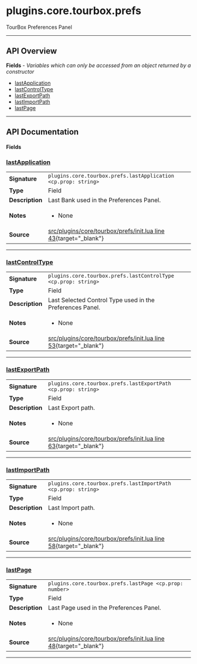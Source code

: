 # plugins.core.tourbox.prefs

TourBox Preferences Panel

---

## API Overview
**Fields** - _Variables which can only be accessed from an object returned by a constructor_
 * [lastApplication](#lastapplication)
 * [lastControlType](#lastcontroltype)
 * [lastExportPath](#lastexportpath)
 * [lastImportPath](#lastimportpath)
 * [lastPage](#lastpage)


---

## API Documentation

#### Fields


### [lastApplication](#lastapplication)

|                                             |                                                                                     |
| --------------------------------------------|-------------------------------------------------------------------------------------|
| **Signature**                               | `plugins.core.tourbox.prefs.lastApplication <cp.prop: string>`                                                                    |
| **Type**                                    | Field                                                                     |
| **Description**                             | Last Bank used in the Preferences Panel.                                                                     |
| **Notes**                                   | <ul><li>None</li></ul> |
| **Source**                                  | [src/plugins/core/tourbox/prefs/init.lua line 43](https://github.com/CommandPost/CommandPost/blob/develop/src/plugins/core/tourbox/prefs/init.lua#L43){target="_blank"} |

---


### [lastControlType](#lastcontroltype)

|                                             |                                                                                     |
| --------------------------------------------|-------------------------------------------------------------------------------------|
| **Signature**                               | `plugins.core.tourbox.prefs.lastControlType <cp.prop: string>`                                                                    |
| **Type**                                    | Field                                                                     |
| **Description**                             | Last Selected Control Type used in the Preferences Panel.                                                                     |
| **Notes**                                   | <ul><li>None</li></ul> |
| **Source**                                  | [src/plugins/core/tourbox/prefs/init.lua line 53](https://github.com/CommandPost/CommandPost/blob/develop/src/plugins/core/tourbox/prefs/init.lua#L53){target="_blank"} |

---


### [lastExportPath](#lastexportpath)

|                                             |                                                                                     |
| --------------------------------------------|-------------------------------------------------------------------------------------|
| **Signature**                               | `plugins.core.tourbox.prefs.lastExportPath <cp.prop: string>`                                                                    |
| **Type**                                    | Field                                                                     |
| **Description**                             | Last Export path.                                                                     |
| **Notes**                                   | <ul><li>None</li></ul> |
| **Source**                                  | [src/plugins/core/tourbox/prefs/init.lua line 63](https://github.com/CommandPost/CommandPost/blob/develop/src/plugins/core/tourbox/prefs/init.lua#L63){target="_blank"} |

---


### [lastImportPath](#lastimportpath)

|                                             |                                                                                     |
| --------------------------------------------|-------------------------------------------------------------------------------------|
| **Signature**                               | `plugins.core.tourbox.prefs.lastImportPath <cp.prop: string>`                                                                    |
| **Type**                                    | Field                                                                     |
| **Description**                             | Last Import path.                                                                     |
| **Notes**                                   | <ul><li>None</li></ul> |
| **Source**                                  | [src/plugins/core/tourbox/prefs/init.lua line 58](https://github.com/CommandPost/CommandPost/blob/develop/src/plugins/core/tourbox/prefs/init.lua#L58){target="_blank"} |

---


### [lastPage](#lastpage)

|                                             |                                                                                     |
| --------------------------------------------|-------------------------------------------------------------------------------------|
| **Signature**                               | `plugins.core.tourbox.prefs.lastPage <cp.prop: number>`                                                                    |
| **Type**                                    | Field                                                                     |
| **Description**                             | Last Page used in the Preferences Panel.                                                                     |
| **Notes**                                   | <ul><li>None</li></ul> |
| **Source**                                  | [src/plugins/core/tourbox/prefs/init.lua line 48](https://github.com/CommandPost/CommandPost/blob/develop/src/plugins/core/tourbox/prefs/init.lua#L48){target="_blank"} |

---

